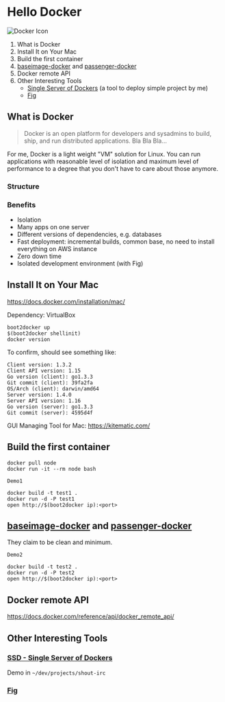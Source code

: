 # Hello Docker

![Docker Icon](https://d3oypxn00j2a10.cloudfront.net/0.14.4/img/homepage/docker-whale-home-logo-@2x.png?040e4659ee4b)

1. What is Docker
1. Install It on Your Mac
1. Build the first container
1. [baseimage-docker](https://github.com/phusion/baseimage-docker) and [passenger-docker](https://github.com/phusion/passenger-docker)
1. Docker remote API
1. Other Interesting Tools
    - [Single Server of Dockers](https://github.com/daiweilu/ssd) (a tool to deploy simple project by me)
    - [Fig](https://github.com/docker/fig)

## What is Docker

> Docker is an open platform for developers and sysadmins to build, ship, and run distributed applications. Bla Bla Bla...

For me, Docker is a light weight "VM" solution for Linux. You can run applications with reasonable level of isolation and maximum level of performance to a degree that you don't have to care about those anymore.

### Structure



### Benefits

- Isolation
- Many apps on one server
- Different versions of dependencies, e.g. databases
- Fast deployment: incremental builds, common base, no need to install everything on AWS instance
- Zero down time
- Isolated development environment (with Fig)

## Install It on Your Mac

https://docs.docker.com/installation/mac/

Dependency: VirtualBox

```shell
boot2docker up
$(boot2docker shellinit)
docker version
```

To confirm, should see something like:

```
Client version: 1.3.2
Client API version: 1.15
Go version (client): go1.3.3
Git commit (client): 39fa2fa
OS/Arch (client): darwin/amd64
Server version: 1.4.0
Server API version: 1.16
Go version (server): go1.3.3
Git commit (server): 4595d4f
```

GUI Managing Tool for Mac: https://kitematic.com/

## Build the first container

```
docker pull node
docker run -it --rm node bash
```

`Demo1`

```
docker build -t test1 .
docker run -d -P test1
open http://$(boot2docker ip):<port>
```

## [baseimage-docker](https://github.com/phusion/baseimage-docker) and [passenger-docker](https://github.com/phusion/passenger-docker)

They claim to be clean and minimum.

`Demo2`

```
docker build -t test2 .
docker run -d -P test2
open http://$(boot2docker ip):<port>
```

## Docker remote API

https://docs.docker.com/reference/api/docker_remote_api/

## Other Interesting Tools

### [SSD - Single Server of Dockers](https://github.com/daiweilu/ssd)

Demo in `~/dev/projects/shout-irc`

### [Fig](https://github.com/docker/fig)
